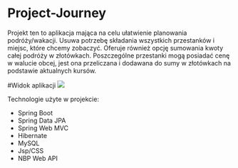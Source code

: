 # Project-Journey

Projekt ten to aplikacja mająca na celu ułatwienie planowania podróży/wakacji. Usuwa potrzebę składania wszystkich przestanków i miejsc, które chcemy zobaczyć.
Oferuje również opcję sumowania kwoty całej podróży w złotówkach. Poszczególne przestanki mogą posiadać cenę w walucie obcej,
jest ona przeliczana i dodawana do sumy w złotówkach na podstawie 
aktualnych kursów.

#Widok aplikacji
![](https://github.com/Krzysztof-Zmijewski/Project-Journey/blob/main/details-journey-view.gif)


Technologie użyte w projekcie:
- Spring Boot
- Spring Data JPA
- Spring Web MVC
- Hibernate
- MySQL
- Jsp/CSS
- NBP Web API
